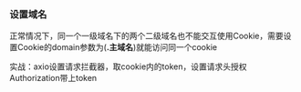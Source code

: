 ### 设置域名

正常情况下，同一个一级域名下的两个二级域名也不能交互使用Cookie，需要设置Cookie的domain参数为(**.主域名**)就能访问同一个cookie

实战：axio设置请求拦截器，取cookie内的token，设置请求头授权Authorization带上token